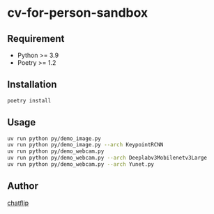 # cv-for-person-sandbox

## Requirement

- Python >= 3.9
- Poetry >= 1.2


## Installation
```bash
poetry install
```

## Usage
```bash
uv run python py/demo_image.py
uv run python py/demo_image.py --arch KeypointRCNN
uv run python py/demo_webcam.py
uv run python py/demo_webcam.py --arch Deeplabv3Mobilenetv3Large
uv run python py/demo_webcam.py --arch Yunet.py
```

## Author

[chatflip](https://github.com/chatflip)
